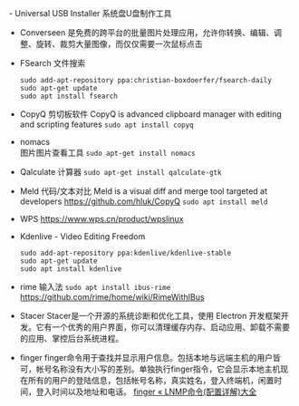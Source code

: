  - Universal USB Installer
 系统盘U盘制作工具

- Converseen 
  是免费的跨平台的批量图片处理应用，允许你转换、编辑、调整、旋转、裁剪大量图像，而仅仅需要一次鼠标点击

- FSearch
  文件搜索 
  
  ```
  sudo add-apt-repository ppa:christian-boxdoerfer/fsearch-daily
  sudo apt-get update
  sudo apt install fsearch
  ```

- CopyQ 
  剪切板软件 CopyQ is advanced clipboard manager with editing and scripting features
  `sudo apt install copyq`

- nomacs  
  图片图片查看工具 `sudo apt-get install nomacs`

- Qalculate
  计算器 `sudo apt-get install qalculate-gtk`

- Meld
  代码/文本对比 Meld is a visual diff and merge tool targeted at developers
  https://github.com/hluk/CopyQ
  `sudo apt install meld`

- WPS
  https://www.wps.cn/product/wpslinux

- Kdenlive - Video Editing Freedom
  
  ```
  sudo add-apt-repository ppa:kdenlive/kdenlive-stable
  sudo apt-get update
  sudo apt install kdenlive
  ```

- rime
  输入法 `sudo apt install ibus-rime`
  https://github.com/rime/home/wiki/RimeWithIBus

- Stacer 
  Stacer是一个开源的系统诊断和优化工具，使用 Electron 开发框架开发。它有一个优秀的用户界面，你可以清理缓存内存、启动应用、卸载不需要的应用、掌控后台系统进程。

- finger
  finger命令用于查找并显示用户信息。包括本地与远端主机的用户皆可，帐号名称没有大小写的差别。单独执行finger指令，它会显示本地主机现在所有的用户的登陆信息，包括帐号名称，真实姓名，登入终端机，闲置时间，登入时间以及地址和电话。 [finger &laquo; LNMP命令(配置详解)大全](http://lnmp.ailinux.net/finger)
